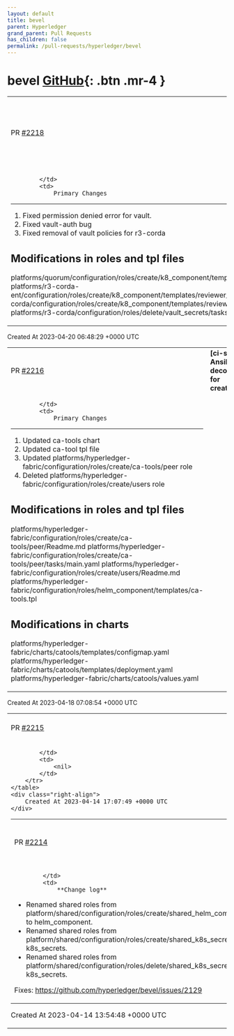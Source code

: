 ```yaml
---
layout: default
title: bevel
parent: Hyperledger
grand_parent: Pull Requests
has_children: false
permalink: /pull-requests/hyperledger/bevel
---
```


# bevel <span class="fs-3 right-align">[GitHub](https://github.com/hyperledger/bevel){: .btn .mr-4 }</span>


<div>
    <table>
        <tr>
            <td>
                PR <a href="https://github.com/hyperledger/bevel/pull/2218" class=".btn">#2218</a>
            </td>
            <td>
                <b>
                    [ci-skip] Pods crashes post Kubernetes cluster nodes are restarted
                </b>
            </td>
        </tr>
        <tr>
            <td>
                
            </td>
            <td>
                Primary Changes
--------------
1. Fixed permission denied error for vault.
2. Fixed vault-auth bug 
3. Fixed removal of vault policies for r3-corda

Modifications in roles and tpl files
-----------------------
platforms/quorum/configuration/roles/create/k8_component/templates/reviewer_rbac.tpl 
platforms/r3-corda-ent/configuration/roles/create/k8_component/templates/reviewer_rbac.tpl 
platforms/r3-corda/configuration/roles/create/k8_component/templates/reviewer_rbac.tpl 
platforms/r3-corda/configuration/roles/delete/vault_secrets/tasks/nested_main.yaml
            </td>
        </tr>
    </table>
    <div class="right-align">
        Created At 2023-04-20 06:48:29 +0000 UTC
    </div>
</div>

<div>
    <table>
        <tr>
            <td>
                PR <a href="https://github.com/hyperledger/bevel/pull/2216" class=".btn">#2216</a>
            </td>
            <td>
                <b>
                    [ci-skip] Ansible decoupling for create/users
                </b>
            </td>
        </tr>
        <tr>
            <td>
                
            </td>
            <td>
                Primary Changes
--------------
1. Updated ca-tools chart
2. Updated ca-tool tpl file
3. Updated platforms/hyperledger-fabric/configuration/roles/create/ca-tools/peer role
4. Deleted platforms/hyperledger-fabric/configuration/roles/create/users role

Modifications in roles and tpl files
-----------------------
platforms/hyperledger-fabric/configuration/roles/create/ca-tools/peer/Readme.md 
platforms/hyperledger-fabric/configuration/roles/create/ca-tools/peer/tasks/main.yaml 
platforms/hyperledger-fabric/configuration/roles/create/users/Readme.md 
platforms/hyperledger-fabric/configuration/roles/helm_component/templates/ca-tools.tpl

Modifications in charts
-------------------------
platforms/hyperledger-fabric/charts/catools/templates/configmap.yaml 
platforms/hyperledger-fabric/charts/catools/templates/deployment.yaml 
platforms/hyperledger-fabric/charts/catools/values.yaml
            </td>
        </tr>
    </table>
    <div class="right-align">
        Created At 2023-04-18 07:08:54 +0000 UTC
    </div>
</div>

<div>
    <table>
        <tr>
            <td>
                PR <a href="https://github.com/hyperledger/bevel/pull/2215" class=".btn">#2215</a>
            </td>
            <td>
                <b>
                    [chore] Correct spelling
                </b>
            </td>
        </tr>
        <tr>
            <td>
                
            </td>
            <td>
                <nil>
            </td>
        </tr>
    </table>
    <div class="right-align">
        Created At 2023-04-14 17:07:49 +0000 UTC
    </div>
</div>

<div>
    <table>
        <tr>
            <td>
                PR <a href="https://github.com/hyperledger/bevel/pull/2214" class=".btn">#2214</a>
            </td>
            <td>
                <b>
                    [chore] : rename shared roles
                </b>
            </td>
        </tr>
        <tr>
            <td>
                
            </td>
            <td>
                **Change log**

- Renamed shared roles from platform/shared/configuration/roles/create/shared_helm_component to helm_component.
- Renamed shared roles from platform/shared/configuration/roles/create/shared_k8s_secrets to k8s_secrets.
- Renamed shared roles from platform/shared/configuration/roles/delete/shared_k8s_secrets to k8s_secrets.

Fixes: https://github.com/hyperledger/bevel/issues/2129
            </td>
        </tr>
    </table>
    <div class="right-align">
        Created At 2023-04-14 13:54:48 +0000 UTC
    </div>
</div>

